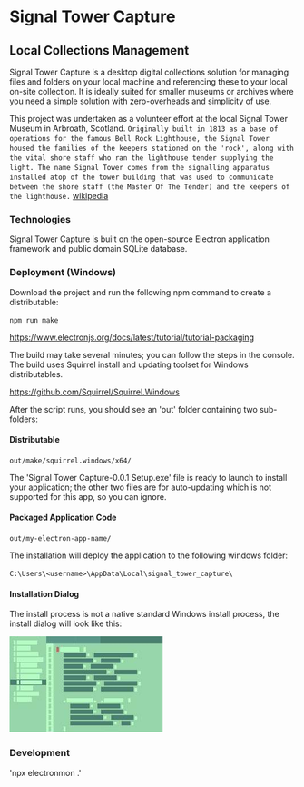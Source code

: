 # Signal Tower Capture

## Local Collections Management

Signal Tower Capture is a desktop digital collections solution for managing 
files and folders on your local machine and referencing these to your
local on-site collection. It is ideally suited for smaller museums or
archives where you need a simple solution with zero-overheads and simplicity
of use.

This project was undertaken as a volunteer effort at the local
Signal Tower Museum in Arbroath, Scotland.
`
Originally built in 1813 as a base of operations for the famous Bell Rock Lighthouse, the Signal Tower housed the families of the keepers stationed on the 'rock', along with the vital shore staff who ran the lighthouse tender supplying the light. The name Signal Tower comes from the signalling apparatus installed atop of the tower building that was used to communicate between the shore staff (the Master Of The Tender) and the keepers of the lighthouse. `
[wikipedia](https://en.wikipedia.org/wiki/Signal_Tower_Museum)


### Technologies
Signal Tower Capture is built on the open-source Electron application framework 
and public domain SQLite database.


### Deployment (Windows)
Download the project and run the following npm command to create a distributable:

`npm run make`

https://www.electronjs.org/docs/latest/tutorial/tutorial-packaging

The build may take several minutes; you can follow the steps in the console.
The build uses Squirrel install and updating toolset for Windows distributables.

https://github.com/Squirrel/Squirrel.Windows

After the script runs, you should see an 'out' folder containing two sub-folders:

#### Distributable
  `out/make/squirrel.windows/x64/`

   The 'Signal Tower Capture-0.0.1 Setup.exe' file is ready to launch to install your application;
   the other two files are for auto-updating which is not supported for this app, so you can ignore.

#### Packaged Application Code
  `out/my-electron-app-name/`

The installation will deploy the application to the following windows folder:

`C:\Users\<username>\AppData\Local\signal_tower_capture\`

#### Installation Dialog
The install process is not a native standard Windows install process, the install dialog will look 
like this:

![electron install dialog](electron-install.jpg)

### Development
'npx electronmon .'


